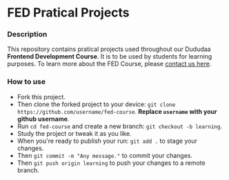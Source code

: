 # FED Pratical Projects
### Description
This repository contains pratical projects used throughout our Dududaa **Frontend Development Course**. It is to be used by students for learning purposes. To learn more about the FED Course, please [contact us here](https://wa.me/message/QNUHEOR4QXDJO1).

### How to use
* Fork this project.
* Then clone the forked project to your device: `git clone https://github.com/username/fed-course`. **Replace `username` with your github username**.
* Run `cd fed-course` and create a new branch: `git checkout -b learning`.
* Study the project or tweak it as you like.
* When you're ready to publish your run: `git add .` to stage your changes.
* Then `git commit -m "Any message."` to commit your changes.
* Then `git push origin learning` to push your changes to a remote branch.